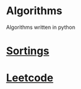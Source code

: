 # Algorithms

Algorithms written in python 


# [Sortings](./learning/sorting/README.md)

# [Leetcode](./leetcode/README.md)
